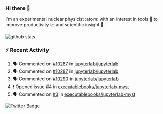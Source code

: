 ### Hi there 👋 

I'm an experimental nuclear physicist :atom: with an interest in tools :wrench: to improve productivity :chart_with_upwards_trend: and scientific insight :telescope:.

![github stats](https://github-readme-stats.vercel.app/api?username=agoose77&show_icons=true&hide_rank=true&hide_title=true&bg_color=30,e76445,904e95&text_color=efe3ec&icon_color=efe3ec)
<!--
**agoose77/agoose77** is a ✨ _special_ ✨ repository because its `README.md` (this file) appears on your GitHub profile.

Here are some ideas to get you started:

- 🔭 I’m currently working on ...
- 🌱 I’m currently learning ...
- 👯 I’m looking to collaborate on ...
- 🤔 I’m looking for help with ...
- 💬 Ask me about ...
- 📫 How to reach me: ...
- 😄 Pronouns: ...
- ⚡ Fun fact: ...
-->

### :zap: Recent Activity
<!--START_SECTION:activity-->
1. 🗣 Commented on [#10287](https://github.com/jupyterlab/jupyterlab/issues/10287) in [jupyterlab/jupyterlab](https://github.com/jupyterlab/jupyterlab)
2. 🗣 Commented on [#10287](https://github.com/jupyterlab/jupyterlab/issues/10287) in [jupyterlab/jupyterlab](https://github.com/jupyterlab/jupyterlab)
3. 🗣 Commented on [#10290](https://github.com/jupyterlab/jupyterlab/issues/10290) in [jupyterlab/jupyterlab](https://github.com/jupyterlab/jupyterlab)
4. ❗️ Opened issue [#4](https://github.com/executablebooks/jupyterlab-myst/issues/4) in [executablebooks/jupyterlab-myst](https://github.com/executablebooks/jupyterlab-myst)
5. 🗣 Commented on [#3](https://github.com/executablebooks/jupyterlab-myst/issues/3) in [executablebooks/jupyterlab-myst](https://github.com/executablebooks/jupyterlab-myst)
<!--END_SECTION:activity-->


[![Twitter Badge](https://img.shields.io/twitter/follow/agoose77?style=flat-square&logo=Twitter&logoColor=white&color=cornflowerblue)](https://twitter.com/agoose77)
